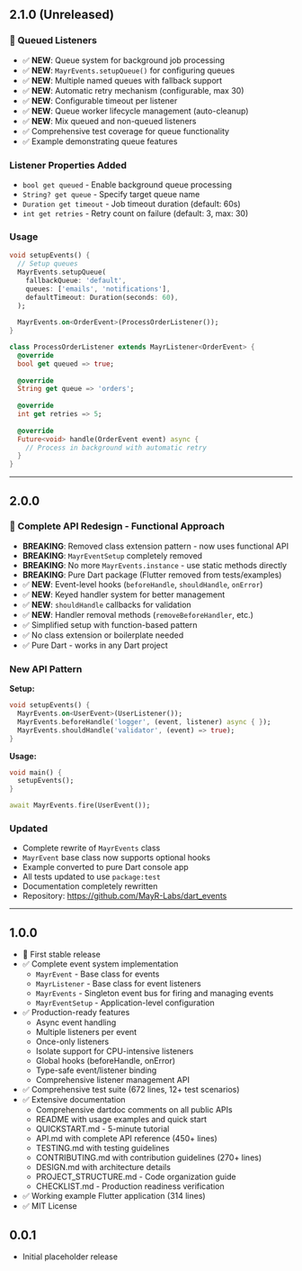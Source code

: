 ## 2.1.0 (Unreleased)

### 🎉 Queued Listeners

- ✅ **NEW**: Queue system for background job processing
- ✅ **NEW**: `MayrEvents.setupQueue()` for configuring queues
- ✅ **NEW**: Multiple named queues with fallback support
- ✅ **NEW**: Automatic retry mechanism (configurable, max 30)
- ✅ **NEW**: Configurable timeout per listener
- ✅ **NEW**: Queue worker lifecycle management (auto-cleanup)
- ✅ **NEW**: Mix queued and non-queued listeners
- ✅ Comprehensive test coverage for queue functionality
- ✅ Example demonstrating queue features

### Listener Properties Added

- `bool get queued` - Enable background queue processing
- `String? get queue` - Specify target queue name
- `Duration get timeout` - Job timeout duration (default: 60s)
- `int get retries` - Retry count on failure (default: 3, max: 30)

### Usage

```dart
void setupEvents() {
  // Setup queues
  MayrEvents.setupQueue(
    fallbackQueue: 'default',
    queues: ['emails', 'notifications'],
    defaultTimeout: Duration(seconds: 60),
  );
  
  MayrEvents.on<OrderEvent>(ProcessOrderListener());
}

class ProcessOrderListener extends MayrListener<OrderEvent> {
  @override
  bool get queued => true;
  
  @override
  String get queue => 'orders';
  
  @override
  int get retries => 5;
  
  @override
  Future<void> handle(OrderEvent event) async {
    // Process in background with automatic retry
  }
}
```

---

## 2.0.0

### 🎉 Complete API Redesign - Functional Approach

- **BREAKING**: Removed class extension pattern - now uses functional API
- **BREAKING**: `MayrEventSetup` completely removed
- **BREAKING**: No more `MayrEvents.instance` - use static methods directly
- **BREAKING**: Pure Dart package (Flutter removed from tests/examples)
- ✅ **NEW**: Event-level hooks (`beforeHandle`, `shouldHandle`, `onError`)
- ✅ **NEW**: Keyed handler system for better management
- ✅ **NEW**: `shouldHandle` callbacks for validation
- ✅ **NEW**: Handler removal methods (`removeBeforeHandler`, etc.)
- ✅ Simplified setup with function-based pattern
- ✅ No class extension or boilerplate needed
- ✅ Pure Dart - works in any Dart project

### New API Pattern

**Setup:**
```dart
void setupEvents() {
  MayrEvents.on<UserEvent>(UserListener());
  MayrEvents.beforeHandle('logger', (event, listener) async { });
  MayrEvents.shouldHandle('validator', (event) => true);
}
```

**Usage:**
```dart
void main() {
  setupEvents();
}

await MayrEvents.fire(UserEvent());
```

### Updated

- Complete rewrite of `MayrEvents` class
- `MayrEvent` base class now supports optional hooks
- Example converted to pure Dart console app
- All tests updated to use `package:test`
- Documentation completely rewritten
- Repository: https://github.com/MayR-Labs/dart_events

---

## 1.0.0

- 🎉 First stable release
- ✅ Complete event system implementation
  - `MayrEvent` - Base class for events
  - `MayrListener` - Base class for event listeners
  - `MayrEvents` - Singleton event bus for firing and managing events
  - `MayrEventSetup` - Application-level configuration
- ✅ Production-ready features
  - Async event handling
  - Multiple listeners per event
  - Once-only listeners
  - Isolate support for CPU-intensive listeners
  - Global hooks (beforeHandle, onError)
  - Type-safe event/listener binding
  - Comprehensive listener management API
- ✅ Comprehensive test suite (672 lines, 12+ test scenarios)
- ✅ Extensive documentation
  - Comprehensive dartdoc comments on all public APIs
  - README with usage examples and quick start
  - QUICKSTART.md - 5-minute tutorial
  - API.md with complete API reference (450+ lines)
  - TESTING.md with testing guidelines
  - CONTRIBUTING.md with contribution guidelines (270+ lines)
  - DESIGN.md with architecture details
  - PROJECT_STRUCTURE.md - Code organization guide
  - CHECKLIST.md - Production readiness verification
- ✅ Working example Flutter application (314 lines)
- ✅ MIT License

## 0.0.1

- Initial placeholder release
